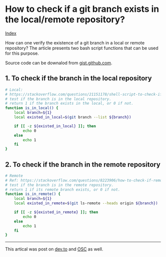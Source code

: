 # How to check if a git branch exists in the local/remote repository?

[Index](index.md)

How can one verify the existence of a git branch in a local or remote repository? The article presents two bash script functions that can be used for this purpose.

Source code can be downalod from [gist.github.com](https://gist.github.com/iridiumcao/714d3d0a9137ce614c26e4e10d185291).

## 1. To check if the branch in the local repository

```bash
# Local:
# https://stackoverflow.com/questions/21151178/shell-script-to-check-if-specified-git-branch-exists
# test if the branch is in the local repository.
# return 1 if the branch exists in the local, or 0 if not.
function is_in_local() {
    local branch=${1}
    local existed_in_local=$(git branch --list ${branch})

    if [[ -z ${existed_in_local} ]]; then
        echo 0
    else
        echo 1
    fi
}
```

## 2. To check if the branch in the remote repository

```bash
# Remote
# Ref: https://stackoverflow.com/questions/8223906/how-to-check-if-remote-branch-exists-on-a-given-remote-repository
# test if the branch is in the remote repository.
# return 1 if its remote branch exists, or 0 if not.
function is_in_remote() {
    local branch=${1}
    local existed_in_remote=$(git ls-remote --heads origin ${branch})

    if [[ -z ${existed_in_remote} ]]; then
        echo 0
    else
        echo 1
    fi
}
```

---

This artical was post on [dev.to](https://dev.to/iridiumcao/how-to-check-if-a-git-branch-exists-in-the-local-remote-repository-3gkd) and [OSC](https://my.oschina.net/iridium/blog/3208407) as well.

